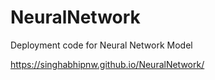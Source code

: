 # NeuralNetwork
Deployment code for Neural Network Model

https://singhabhipnw.github.io/NeuralNetwork/
